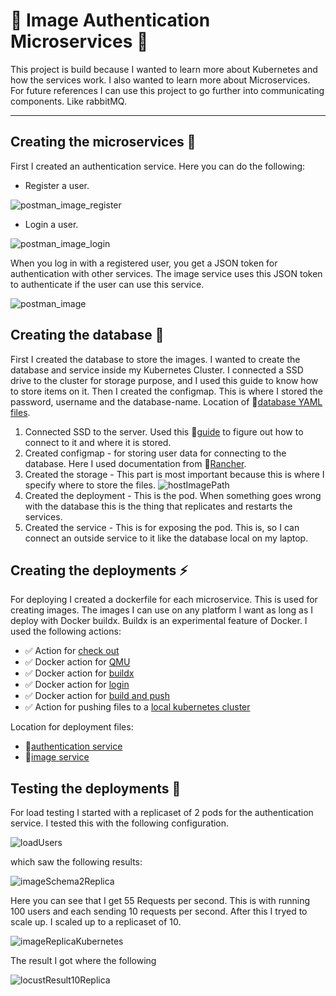 # 🌟 Image Authentication Microservices 🌟

This project is build because I wanted to learn more about Kubernetes and how the services work.
I also wanted to learn more about Microservices. 
For future references I can use this project to go further into communicating components.
Like rabbitMQ.

---

## Creating the microservices 💭

First I created an authentication service. Here you can do the following:

* Register a user.

![postman_image_register][imagePostmanApiRegisterUser]
    
* Login a user.

![postman_image_login][imagePostmanApiLoginUser]

When you log in with a registered user, you get a JSON token for authentication with other services.
The image service uses this JSON token to authenticate if the user can use this service.

![postman_image][imagePostmanApiPOSTimage]
## Creating the database 🔐

First I created the database to store the images. I wanted to create the database and service inside my Kubernetes Cluster.
I connected a SSD drive to the cluster for storage purpose, and I used this guide to know how to store items on it.
Then I created the configmap. This is where I stored the password, username and the database-name. Location of 🔗[database YAML files][locationRepoDatabaseDeployment].

1. Connected SSD to the server. Used this 🔗[guide][websiteAddingSSDRaspberryPI] to figure out how to connect to it and where it is stored.
2. Created configmap - for storing user data for connecting to the database. Here I used documentation from 🔗[Rancher][websiteCreatingVolumeK3s].
3. Created the storage - This part is most important because this is where I specify where to store the files. ![hostImagePath][imageStorageLocationDatabase] 
4. Created the deployment -  This is the pod. When something goes wrong with the database this is the thing that replicates and restarts the services. 
5. Created the service - This is for exposing the pod. This is, so I can connect an outside service to it like the database local on my laptop.

## Creating the deployments ⚡

For deploying I created a dockerfile for each microservice. This is used for creating images. 
The images I can use on any platform I want as long as I deploy with Docker buildx.
Buildx is an experimental feature of Docker. I used the following actions:

* ✅ Action for [check out][actionCheckOut]
* ✅ Docker action for [QMU][actionDockerSetupQmu]
* ✅ Docker action for [buildx][actionDockerSetupBuildx]
* ✅ Docker action for [login][actionDockerLogin]
* ✅ Docker action for [build and push][actionDockerBuildPush]
* ✅ Action for pushing files to a [local kubernetes cluster][actionPushToKubernetes] 

Location for deployment files:

* 🔗[authentication service][locationRepoAuthenticationDeployments]
* 🔗[image service][locationRepoImageDeployments]

## Testing the deployments 🏁

For load testing I started with a replicaset of 2 pods for the authentication service. I tested this with the following configuration.

![loadUsers][imageLocustLoad]

which saw the following results:

![imageSchema2Replica][imageLocust2Replicas]

Here you can see that I get 55 Requests per second. This is with running 100 users and each sending 10 requests per second.
After this  I tryed to scale up. I scaled up to a replicaset of 10.

![imageReplicaKubernetes][imageKubernetes10Replicas]

The result I got where the following

![locustResult10Replica][imageLocust10Replicas]





[imageSecrets]:https://user-images.githubusercontent.com/42863867/101778710-830c8880-3af4-11eb-88ff-65b8df4f2974.png
[websiteAddingSSDRaspberryPI]:https://www.raspberrypi.org/documentation/configuration/external-storage.md
[websiteCreatingVolumeK3s]:https://rancher.com/docs/k3s/latest/en/storage/
[imageStorageLocationDatabase]:https://user-images.githubusercontent.com/42863867/102088815-b9f7dc80-3e1b-11eb-9c74-cd89240ddc1b.png

[actionCheckOut]:https://github.com/actions/checkout
[actionDockerSetupQmu]: https://github.com/docker/setup-qemu-action
[actionDockerSetupBuildx]: https://github.com/docker/setup-buildx-action
[actionDockerLogin]: https://github.com/docker/login-action
[actionDockerBuildPush]: https://github.com/docker/build-push-action
[actionPushToKubernetes]: https://github.com/steebchen/kubectl

[locationRepoDatabaseDeployment]: https://github.com/teundeclercq/image-authentication-microservice/tree/main/PostgresqlDeployment
[locationRepoAuthenticationDeployments]: https://github.com/teundeclercq/image-authentication-microservice/tree/main/AuthenticationService/deployments
[locationRepoImageDeployments]:https://github.com/teundeclercq/image-authentication-microservice/tree/main/ImageService/deployments

[imagePostmanApiRegisterUser]:https://user-images.githubusercontent.com/42863867/102227037-65bb2e00-3ee9-11eb-8959-9f9ded502685.png
[imagePostmanApiLoginUser]:https://user-images.githubusercontent.com/42863867/102234031-285a9e80-3ef1-11eb-930f-9763cb211b23.png
[imagePostmanApiPOSTimage]:https://user-images.githubusercontent.com/42863867/102235770-f9452c80-3ef2-11eb-8257-a9ed85a7eb63.png

[imageLocustLoad]:https://user-images.githubusercontent.com/42863867/102395216-1e14cf00-3fdb-11eb-80f0-28e3a19a5841.png
[image2Replicas]:https://user-images.githubusercontent.com/42863867/102395259-2a009100-3fdb-11eb-987d-6ec130ef4dcf.png
[imageLocust2Replicas]:https://user-images.githubusercontent.com/42863867/102395329-44d30580-3fdb-11eb-854a-9512f89e0eba.png
[imageLocust10Replicas]:https://user-images.githubusercontent.com/42863867/102395409-5fa57a00-3fdb-11eb-9d6c-83c43a15e1bc.png
[imageKubernetes10Replicas]:https://user-images.githubusercontent.com/42863867/102395438-6af8a580-3fdb-11eb-8d1b-7ee5ea128e2f.png
